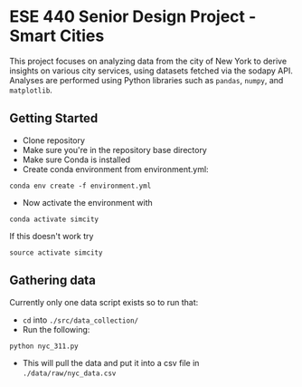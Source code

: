 # ESE 440 Senior Design Project - Smart Cities

This project focuses on analyzing data from the city of New York to derive insights on various city services, using datasets fetched via the sodapy API. Analyses are performed using Python libraries such as `pandas`, `numpy`, and `matplotlib`.

## Getting Started
* Clone repository
* Make sure you're in the repository base directory
* Make sure Conda is installed
* Create conda environment from environment.yml:
```
conda env create -f environment.yml
```
* Now activate the environment with
```
conda activate simcity
```
If this doesn't work try
```
source activate simcity
```
## Gathering data
Currently only one data script exists so to run that:
* `cd` into `./src/data_collection/`
* Run the following:
```
python nyc_311.py
```
* This will pull the data and put it into a csv file in `./data/raw/nyc_data.csv`
